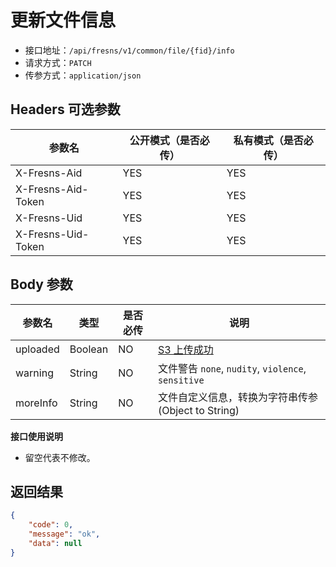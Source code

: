 # 更新文件信息

- 接口地址：`/api/fresns/v1/common/file/{fid}/info`
- 请求方式：`PATCH`
- 传参方式：`application/json`

## Headers 可选参数

| 参数名 | 公开模式（是否必传） | 私有模式（是否必传） |
| --- | --- | --- |
| X-Fresns-Aid | YES | YES |
| X-Fresns-Aid-Token | YES | YES |
| X-Fresns-Uid | YES | YES |
| X-Fresns-Uid-Token | YES | YES |

## Body 参数

| 参数名 | 类型 | 是否必传 | 说明 |
| --- | --- | --- | --- |
| uploaded | Boolean | NO | [S3 上传成功](file-upload-token.md) |
| warning | String | NO | 文件警告 `none`, `nudity`, `violence`, `sensitive` |
| moreInfo | String | NO | 文件自定义信息，转换为字符串传参 (Object to String) |

**接口使用说明**

- 留空代表不修改。

## 返回结果

```json
{
    "code": 0,
    "message": "ok",
    "data": null
}
```
